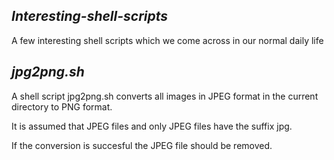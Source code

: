 ## _Interesting-shell-scripts_
A few interesting shell scripts which we come across in our normal daily life

## _jpg2png.sh_
A shell script jpg2png.sh  converts all images in JPEG format in the current directory to PNG format.

It is  assumed that JPEG files and only JPEG files have the suffix jpg.

If the conversion is succesful the JPEG file should be removed. 
